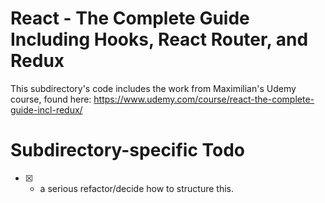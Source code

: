 # React - The Complete Guide Including Hooks, React Router, and Redux

This subdirectory's code includes the work from Maximilian's Udemy course, found here: https://www.udemy.com/course/react-the-complete-guide-incl-redux/

# Subdirectory-specific Todo

- [x] - a serious refactor/decide how to structure this.
